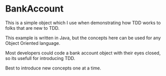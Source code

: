# BankAccount

This is a simple object which I use when demonstrating how TDD works to folks that are new to TDD. 

This example is written in Java, but the concepts here can be used for any Object Oriented language.

Most developers could code a bank account object with their eyes closed, so its usefull for introducing TDD. 

Best to introduce new concepts one at a time.
